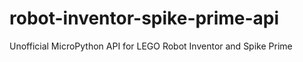 # robot-inventor-spike-prime-api
Unofficial MicroPython API for LEGO Robot Inventor and Spike Prime
